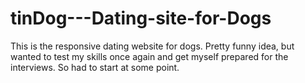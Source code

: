 # tinDog---Dating-site-for-Dogs
This is the responsive dating website for dogs. Pretty funny idea, but wanted to test my skills once again and get myself prepared for the interviews. So had to start at some point. 
